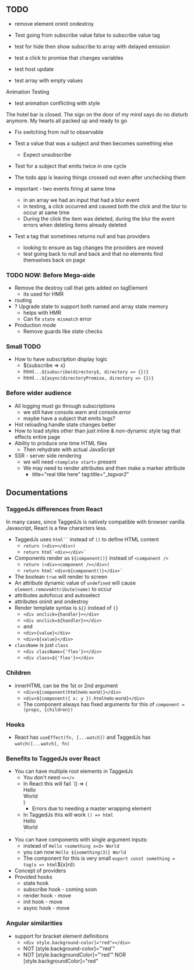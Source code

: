 ## TODO

- remove element oninit ondestroy

- Test going from subscribe value false to subscribe value tag
- test for hide then show subscribe to array with delayed emission
- test a click to promise that changes variables
- test host update
- test array with empty values

Animation Testing
- test animation conflicting with style



The hotel bar is closed. The sign on the door of my mind says do no disturb anymore. My hearts all packed up and ready to go

- Fix switching from null to observable
- Test a value that was a subject and then becomes something else
  - Expect unsubscribe
- Test for a subject that emits twice in one cycle
- The todo app is leaving things crossed out even after unchecking them

- important - two events firing at same time
  - in an array we had an input that had a blur event
  - in testing, a click occurred and caused both the click and the blur to occur at same time
  - During the click the item was deleted, during the blur the event errors when deleting items already deleted

- Test a tag that sometimes returns null and has providers
  - looking to ensure as tag changes the providers are moved
  - test going back to null and back and that no elements find themselves back on page

### TODO NOW: Before Mega-aide
- Remove the destroy call that gets added on tagElement
  - its used for HMR
- routing
- ? Upgrade state to support both named and array state memory
  - helps with HMR
  - Can fix `state mismatch` error
- Production mode
  - Remove guards like state checks

### Small TODO
- How to have subscription display logic
  - ${subscribe => x}
  - html`...${subscribe(directory$, directory => {})}`
  - html`...${async(directoryPromise, directory => {})}`

### Before wider audience
- All logging must go through subscriptions
  - we still have console.warn and console.error
  - maybe have a subject that emits logs?
- Hot reloading handle state changes better
- How to load styles other than just inline & non-dynamic style tag that effects entire page
- Ability to produce one time HTML files
  - Then rehydrate with actual JavaScript
- SSR - server side rendering
  - we will need `<template start>` present
  - We may need to render attributes and then make a marker attribute
    - title="real title here" tag:title="__tagvar2_"


## Documentations

### TaggedJs differences from React

In many cases, since TaggedJs is natively compatible with browser vanilla Javascript, React is a few characters less.

- TaggedJs uses ``` html`` ``` instead of `()` to define HTML content
  - `return (<div></div>)`
  - ```return html`<div></div>` ```
- Components render as `${component()}` instead of `<component />`
  - `return (<div><component /></div>)`
  - ```return html`<div>${component()}</div>` ```
- The boolean `true` will render to screen
- An attribute dynamic value of `undefined` will cause `element.removeAttribute(name)` to occur
- attributes autofocus and autoselect
- attributes oninit and ondestroy
- Render template syntax is `${}` instead of `{}`
  - `<div onclick={handler}></div>`
  - `<div onclick=${handler}></div>`
  - and
  - `<div>{value}</div>`
  - `<div>${value}</div>`
- `className` is just `class`
  - `<div className={'flex'}></div>`
  - `<div class=${'flex'}></div>`

### Children

- innerHTML can be the 1st or 2nd argument
  - `<div>${component(html`<small>hello world</small>`)}</div>`
  - `<div>${component({ x: y }).html`<small>hello world</small>`}</div>`
  - The component always has fixed arguments for this of `component = (props, {children})`

### Hooks

- React has `useEffect(fn, [...watch])` and TaggedJs has `watch([...watch], fn)`
  

### Benefits to TaggedJs over React

- You can have multiple root elements in TaggedJs
  - You don't need `<></>`
  - In React this will fail `() => (<div>Hello</div><div>World</div>)
    - Errors due to needing a master wrapping element
  - In TaggedJs this will work `() => html`<div>Hello</div><div>World</div>`
- You can have components with single argument inputs:
  - instead of  `Hello <something x=3> World`
  - you can now `Hello ${something(3)} World`
  - The component for this is very small `export const something = tag(x => html`${x}rd`)`
- Concept of providers
- Provided hooks
  - state hook
  - subscribe hook - coming soon
  - render hook - move
  - init hook - move
  - async hook - move

### Angular similarities
- support for bracket element definitions
  - `<div style.background-color]="red"></div>`
  - NOT [style.background-color]="'red'"
  - NOT [style.backgroundColor]="'red'" NOR [style.backgroundColor]="red"